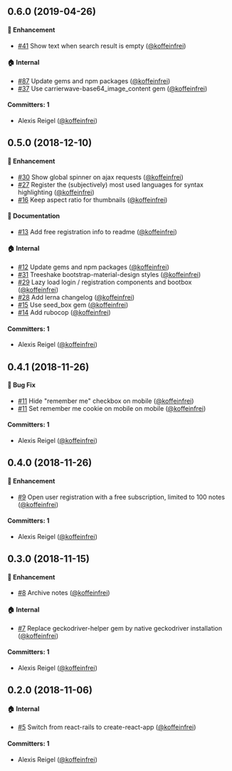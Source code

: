 ## 0.6.0 (2019-04-26)

#### :rocket: Enhancement
* [#41](https://github.com/panter/mykonote/pull/41) Show text when search result is empty ([@koffeinfrei](https://github.com/koffeinfrei))

#### :house: Internal
* [#87](https://github.com/panter/mykonote/pull/87) Update gems and npm packages ([@koffeinfrei](https://github.com/koffeinfrei))
* [#37](https://github.com/panter/mykonote/pull/37) Use carrierwave-base64_image_content gem ([@koffeinfrei](https://github.com/koffeinfrei))

#### Committers: 1
- Alexis Reigel ([@koffeinfrei](https://github.com/koffeinfrei))


## 0.5.0 (2018-12-10)

#### :rocket: Enhancement
* [#30](https://github.com/panter/mykonote/pull/30) Show global spinner on ajax
  requests ([@koffeinfrei](https://github.com/koffeinfrei))
* [#27](https://github.com/panter/mykonote/pull/27) Register the (subjectively)
  most used languages for syntax highlighting
  ([@koffeinfrei](https://github.com/koffeinfrei))
* [#16](https://github.com/panter/mykonote/pull/16) Keep aspect ratio for
  thumbnails ([@koffeinfrei](https://github.com/koffeinfrei))

#### :memo: Documentation
* [#13](https://github.com/panter/mykonote/pull/13) Add free registration info
  to readme ([@koffeinfrei](https://github.com/koffeinfrei))

#### :house: Internal
* [#12](https://github.com/panter/mykonote/pull/12) Update gems and npm
  packages ([@koffeinfrei](https://github.com/koffeinfrei))
* [#31](https://github.com/panter/mykonote/pull/31) Treeshake
  bootstrap-material-design styles
  ([@koffeinfrei](https://github.com/koffeinfrei))
* [#29](https://github.com/panter/mykonote/pull/29) Lazy load login /
  registration components and bootbox
  ([@koffeinfrei](https://github.com/koffeinfrei))
* [#28](https://github.com/panter/mykonote/pull/28) Add lerna changelog
  ([@koffeinfrei](https://github.com/koffeinfrei))
* [#15](https://github.com/panter/mykonote/pull/15) Use seed\_box gem
  ([@koffeinfrei](https://github.com/koffeinfrei))
* [#14](https://github.com/panter/mykonote/pull/14) Add rubocop
  ([@koffeinfrei](https://github.com/koffeinfrei))

#### Committers: 1
- Alexis Reigel ([@koffeinfrei](https://github.com/koffeinfrei))


## 0.4.1 (2018-11-26)

#### :bug: Bug Fix

* [#11](https://github.com/panter/mykonote/pull/11) Hide "remember me" checkbox
  on mobile ([@koffeinfrei](https://github.com/koffeinfrei))
* [#11](https://github.com/panter/mykonote/pull/11) Set remember me cookie on
  mobile on mobile ([@koffeinfrei](https://github.com/koffeinfrei))

#### Committers: 1
- Alexis Reigel ([@koffeinfrei](https://github.com/koffeinfrei))


## 0.4.0 (2018-11-26)

#### :rocket: Enhancement

* [#9](https://github.com/panter/mykonote/pull/9) Open user registration with a
  free subscription, limited to 100 notes
  ([@koffeinfrei](https://github.com/koffeinfrei))

#### Committers: 1
- Alexis Reigel ([@koffeinfrei](https://github.com/koffeinfrei))


## 0.3.0 (2018-11-15)

#### :rocket: Enhancement

* [#8](https://github.com/panter/mykonote/pull/8) Archive notes
  ([@koffeinfrei](https://github.com/koffeinfrei))

#### :house: Internal

* [#7](https://github.com/panter/mykonote/pull/7) Replace geckodriver-helper
  gem by native geckodriver installation
  ([@koffeinfrei](https://github.com/koffeinfrei))

#### Committers: 1
- Alexis Reigel ([@koffeinfrei](https://github.com/koffeinfrei))


## 0.2.0 (2018-11-06)

#### :house: Internal

* [#5](https://github.com/panter/mykonote/pull/5) Switch from react-rails to
  create-react-app ([@koffeinfrei](https://github.com/koffeinfrei))

#### Committers: 1
- Alexis Reigel ([@koffeinfrei](https://github.com/koffeinfrei))

